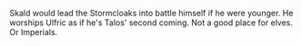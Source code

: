 Skald would lead the Stormcloaks into battle himself if he were younger. He worships Ulfric as if he's Talos' second coming. 
Not a good place for elves. Or Imperials.
